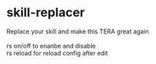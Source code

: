 # skill-replacer
Replace your skill and make this TERA great again<br>
<br>
rs on/off to enanbe and disable<br>
rs reload for reload config after edit<br>
